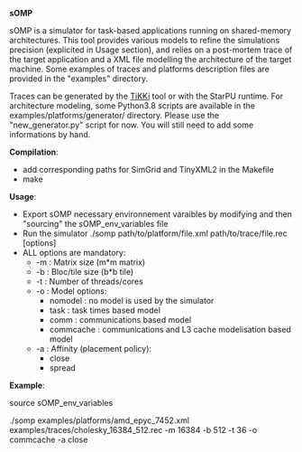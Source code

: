 **sOMP**

sOMP is a simulator for task-based applications running on shared-memory architectures.
This tool provides various models to refine the simulations precision (explicited in Usage section), and relies on a post-mortem trace of the target application and a XML file modelling the architecture of the target machine. Some examples of traces and platforms description files are provided in the "examples" directory.

Traces can be generated by the [TiKKi](https://gitlab.inria.fr/openmp/tikki/-/wikis/home) tool or with the StarPU runtime. For architecture modeling, some Python3.8 scripts are available in the examples/platforms/generator/ directory. Please use the "new_generator.py" script for now. You will still need to add some informations by hand.

**Compilation**:

*  add corresponding paths for SimGrid and TinyXML2 in the Makefile
*  make

**Usage**:

*  Export sOMP necessary environnement varaibles by modifying and then "sourcing" the sOMP_env_variables file
*  Run the simulator ./somp path/to/platform/file.xml path/to/trace/file.rec [options]
*  ALL options are mandatory:
    *  -m : Matrix size (m*m matrix)
    *  -b : Bloc/tile size (b*b tile)
    *  -t : Number of threads/cores
    *  -o : Model options:
        *  nomodel      : no model is used by the simulator
        *  task         : task times based model
        *  comm         : communications based model
        *  commcache    : communications and L3 cache modelisation based model
    *  -a : Affinity (placement policy):
        *  close 
        *  spread

**Example**:

source sOMP_env_variables

./somp examples/platforms/amd_epyc_7452.xml examples/traces/cholesky_16384_512.rec -m 16384 -b 512 -t 36 -o commcache -a close
